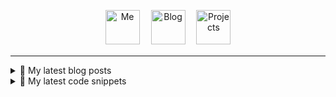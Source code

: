 <p align="center">
  <a href="https://avestura.dev/profile"><img src='https://github.com/avestura/avestura/raw/master/illustrations/me.svg?sanitize=true' alt="Me" title="Me" height='55px'/></a>　
  <a href="https://avestura.dev/"><img src='https://github.com/avestura/avestura/raw/master/illustrations/blog.svg?sanitize=true' alt="Blog" title="Blog" height='55px'/></a>　
  <a href="https://avestura.dev/projects/"><img src='https://github.com/avestura/avestura/raw/master/illustrations/projects.svg?sanitize=true' alt="Projects" title="Projects" height='55px'/></a>　
</p>
<hr>
<details>
  <summary>📝 My latest blog posts</summary>
  
<ul>
<li><a href="https://avestura.dev/blog/zero-knowledge-proofs">Understanding zero-knowledge proofs</a></li><li><a href="https://avestura.dev/blog/hide-a-photo-inside-another-photo">Hiding a photo inside another photo</a></li><li><a href="https://avestura.dev/blog/ideal-programming-language">An opinion on what's a good general-purpose programming language</a></li><li><a href="https://avestura.dev/blog/what-is-the-type-of-type">What is the type of Type?</a></li><li><a href="https://avestura.dev/blog/versioning-microservices-projects">Versioning microservices in GitLab monorepos and polyrepos</a></li><li><a href="https://avestura.dev/blog/change-visibility-in-massive-github-orgs">How to change visibility in massive GitHub organizations like EpicGames?</a></li><li><a href="https://avestura.dev/blog/run-tor-with-powershell">Using Tor outside of the Tor Browser</a></li>
</ul>
</details>

<details>
  <summary>📘 My latest code snippets</summary>

<ul>
<li><a href="https://avestura.dev/snippets/programming/java/publish-deps-maven">Publish all maven dependencies to a private registry</a></li><li><a href="https://avestura.dev/snippets/programming/node/npm-snippets">NPM snippets</a></li><li><a href="https://avestura.dev/snippets/cloud/faas-platforms">List of FaaS platforms</a></li><li><a href="https://avestura.dev/snippets/data/postgres-playground">Postgresql playground via docker-compose</a></li><li><a href="https://avestura.dev/snippets/devops/docker/auto-test-migrate-compose">Auto-testing a service with database and migration in a gitlab pipeline using compose</a></li><li><a href="https://avestura.dev/snippets/devops/gitlab/fast-cache">Fast cache for node_modules</a></li><li><a href="https://avestura.dev/snippets/devops/gitlab/update-gpg-keys">Update Gitlab GPG keys</a></li><li><a href="https://avestura.dev/snippets/linux/systemd-service">systemd service</a></li><li><a href="https://avestura.dev/snippets/data/postgres-fa-with-data">Postgresql with Fa locale and predefined tables</a></li><li><a href="https://avestura.dev/snippets/cert-chain-order">Cert chain order and commands</a></li>
</ul>
</details>
